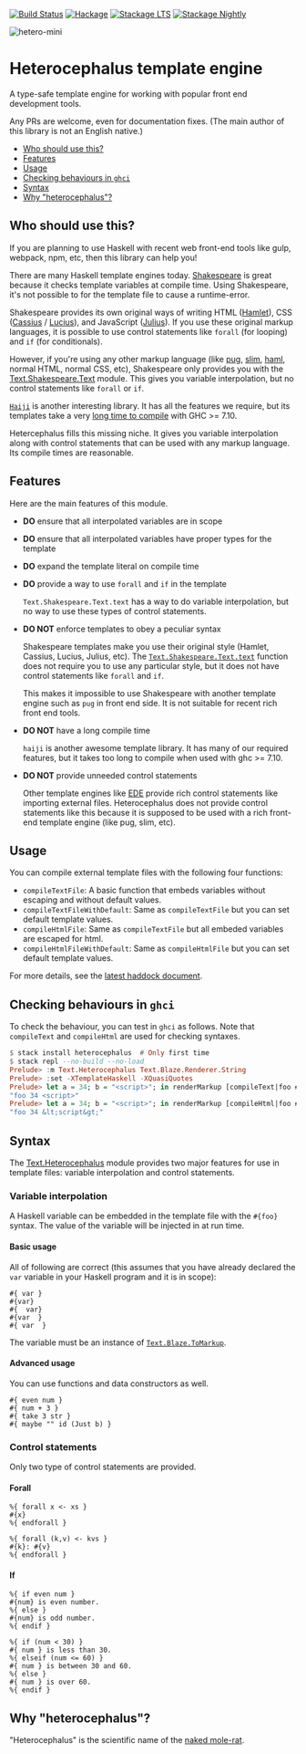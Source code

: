 [![Build Status](https://travis-ci.org/arowM/heterocephalus.svg?branch=master)](https://travis-ci.org/arowM/heterocephalus)
[![Hackage](https://img.shields.io/hackage/v/heterocephalus.svg)](https://hackage.haskell.org/package/heterocephalus)
[![Stackage LTS](http://stackage.org/package/heterocephalus/badge/lts)](http://stackage.org/lts/package/heterocephalus)
[![Stackage Nightly](http://stackage.org/package/heterocephalus/badge/nightly)](http://stackage.org/nightly/package/heterocephalus)

![hetero-mini](https://cloud.githubusercontent.com/assets/1481749/20267445/2a9da33e-aabe-11e6-8aa7-88e36f0a8d5d.jpg)

# Heterocephalus template engine

A type-safe template engine for working with popular front end development tools.

Any PRs are welcome, even for documentation fixes.  (The main author of this library is not an English native.)

* [Who should use this?](#who-should-use-this)
* [Features](#features)
* [Usage](#usage)
* [Checking behaviours in `ghci`](#checking-behaviours-in-ghci)
* [Syntax](#syntax)
* [Why "heterocephalus"?](#why-heterocephalus)

## Who should use this?

If you are planning to use Haskell with recent web front-end tools like gulp,
webpack, npm, etc, then this library can help you!

There are many Haskell template engines today.
[Shakespeare](http://hackage.haskell.org/package/shakespeare) is great because
it checks template variables at compile time.  Using Shakespeare, it's not
possible to for the template file to cause a runtime-error.

Shakespeare provides its own original ways of writing HTML
([Hamlet](https://hackage.haskell.org/package/shakespeare/docs/Text-Hamlet.html)),
CSS
([Cassius](https://hackage.haskell.org/package/shakespeare/docs/Text-Cassius.html)
/
[Lucius](https://hackage.haskell.org/package/shakespeare/docs/Text-Lucius.html)),
and JavaScript
([Julius](https://hackage.haskell.org/package/shakespeare-2.0.11.2/docs/Text-Julius.html)).
If you use these original markup languages, it is possible to use control
statements like `forall` (for looping) and `if` (for conditionals).

However, if you're using any other markup language (like
[pug](https://pugjs.org), [slim](http://slim-lang.com/),
[haml](http://haml.info/), normal HTML, normal CSS, etc), Shakespeare only
provides you with the
[Text.Shakespeare.Text](https://hackage.haskell.org/package/shakespeare/docs/Text-Shakespeare-Text.html)
module.  This gives you variable interpolation, but no control statements like
`forall` or `if`.

[`Haiji`](https://hackage.haskell.org/package/haiji) is another interesting
library.  It has all the features we require, but its templates take a very
[long time to compile](https://github.com/blueimpact/kucipong/pull/7) with
GHC >= 7.10.

Hetercephalus fills this missing niche. It gives you variable interpolation
along with control statements that can be used with any markup language.  Its
compile times are reasonable.

## Features

Here are the main features of this module.

* __DO__ ensure that all interpolated variables are in scope

* __DO__ ensure that all interpolated variables have proper types for the template

* __DO__ expand the template literal on compile time

* __DO__ provide a way to use `forall` and `if` in the template

    `Text.Shakespeare.Text.text` has a way to do variable interpolation, but no
    way to use these types of control statements.

* __DO NOT__ enforce templates to obey a peculiar syntax

    Shakespeare templates make you use their original style (Hamlet, Cassius,
    Lucius, Julius, etc).  The
    [`Text.Shakespeare.Text.text`](https://hackage.haskell.org/package/shakespeare/docs/Text-Shakespeare-Text.html#v:text)
    function does not require you to use any particular style, but it does not
    have control statements like `forall` and `if`.

    This makes it impossible to use Shakespeare with another template engine
    such as `pug` in front end side.  It is not suitable for recent rich front
    end tools.

* __DO NOT__ have a long compile time

    `haiji` is another awesome template library. It has many of our required
    features, but it takes too long to compile when used with ghc >= 7.10.

* __DO NOT__ provide unneeded control statements

    Other template engines like [EDE](https://hackage.haskell.org/package/ede)
    provide rich control statements like importing external files.
    Heterocephalus does not provide control statements like this because it is
    supposed to be used with a rich front-end template engine (like pug, slim,
    etc).

## Usage

You can compile external template files with the following four functions:

* `compileTextFile`: A basic function that embeds variables without escaping and without default values.
* `compileTextFileWithDefault`: Same as `compileTextFile` but you can set default template values.
* `compileHtmlFile`: Same as `compileTextFile` but all embeded variables are escaped for html.
* `compileHtmlFileWithDefault`: Same as `compileHtmlFile` but you can set default template values.

For more details, see the [latest haddock
document](https://www.stackage.org/haddock/nightly/heterocephalus/Text-Heterocephalus.html).

## Checking behaviours in `ghci`

To check the behaviour, you can test in `ghci` as follows. Note that
`compileText` and `compileHtml` are used for checking syntaxes.

```haskell
$ stack install heterocephalus  # Only first time
$ stack repl --no-build --no-load
Prelude> :m Text.Heterocephalus Text.Blaze.Renderer.String
Prelude> :set -XTemplateHaskell -XQuasiQuotes
Prelude> let a = 34; b = "<script>"; in renderMarkup [compileText|foo #{a} #{b}|]
"foo 34 <script>"
Prelude> let a = 34; b = "<script>"; in renderMarkup [compileHtml|foo #{a} #{b}|]
"foo 34 &lt;script&gt;"
```

## Syntax

The
[Text.Heterocephalus](https://www.stackage.org/haddock/nightly/heterocephalus/Text-Heterocephalus.html)
module provides two major features for use in template files: variable interpolation
and control statements.

### Variable interpolation

A Haskell variable can be embedded in the template file with the `#{foo}`
syntax.  The value of the variable will be injected in at run time.

#### Basic usage

All of following are correct (this assumes that you have already declared the
`var` variable in your Haskell program and it is in scope):

```text
#{ var }
#{var}
#{  var}
#{var  }
#{ var  }
```

The variable must be an instance of
[`Text.Blaze.ToMarkup`](https://hackage.haskell.org/package/blaze-markup/docs/Text-Blaze.html#t:ToMarkup).

#### Advanced usage

You can use functions and data constructors as well.

```text
#{ even num }
#{ num + 3 }
#{ take 3 str }
#{ maybe "" id (Just b) }
```

### Control statements

Only two type of control statements are provided.

#### Forall

```
%{ forall x <- xs }
#{x}
%{ endforall }

%{ forall (k,v) <- kvs }
#{k}: #{v}
%{ endforall }
```

#### If

```
%{ if even num }
#{num} is even number.
%{ else }
#{num} is odd number.
%{ endif }
```

```
%{ if (num < 30) }
#{ num } is less than 30.
%{ elseif (num <= 60) }
#{ num } is between 30 and 60.
%{ else }
#{ num } is over 60.
%{ endif }
```

## Why "heterocephalus"?

"Heterocephalus" is the scientific name of the [naked mole-rat](https://en.wikipedia.org/wiki/Naked_mole-rat).
